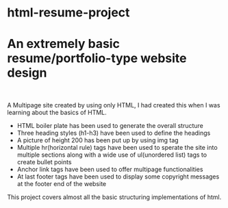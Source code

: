 # html-resume-project
<h1><b>An extremely basic resume/portfolio-type website design</b></h1>
<br>
<p>A Multipage site created by using only HTML, I had created this when I was learning about the basics of HTML.</p>
<ul>
  <li>HTML boiler plate has been used to generate the overall structure</li>
  <li>Three heading styles (h1-h3) have been used to define the headings</li>
  <li>A picture of height 200 has been put up by using img tag</li>
  <li>Multiple hr(horizontal rule) tags have been used to sperate the site into multiple sections along with a wide use of ul(unordered list) tags to create bullet points</li>
  <li>Anchor link tags have been used to offer multipage functionalities</li>
  <li>At last footer tags have been used to display some copyright messages at the footer end of the website</li>
</ul>
<p>This project covers almost all the basic structuring implementations of html.</p>
